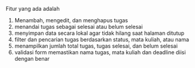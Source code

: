 Fitur yang ada adalah
1. Menambah, mengedit, dan menghapus tugas
2. menandai tugas sebagai selesai atau belum selesai
3. menyimpan data secara lokal agar tidak hilang saat halaman ditutup
4. filter dan pencarian tugas berdasarkan status, mata kuliah, atau nama
5. menampilkan jumlah total tugas, tugas selesai, dan belum selesai
6. validasi form memastikan nama tugas, mata kuliah dan deadline diisi dengan benar


